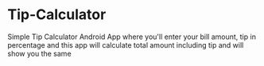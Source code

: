 # Tip-Calculator
Simple Tip Calculator Android App where you'll enter your bill amount, tip in percentage and this app will calculate total amount including tip and will show you the same
